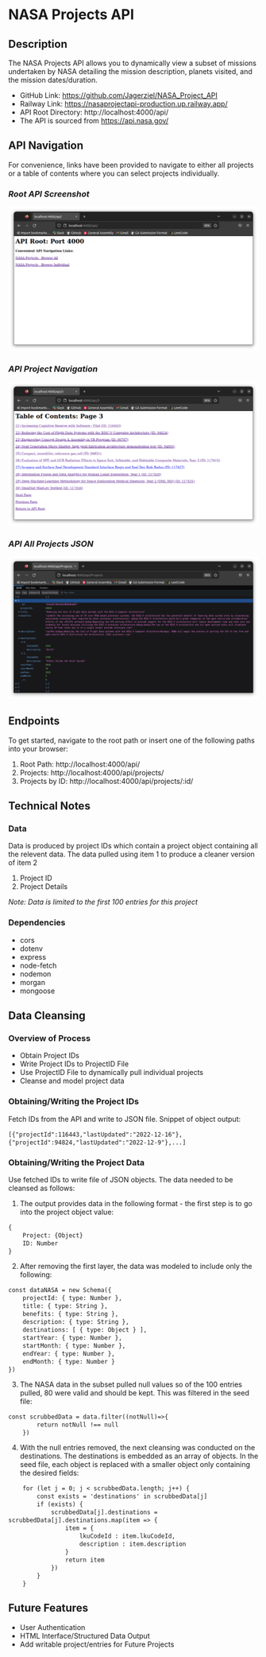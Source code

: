 # NASA Projects API

## Description

The NASA Projects API allows you to dynamically view a subset of missions undertaken by NASA detailing the mission description, planets visited, and the mission dates/duration.

- GitHub Link: https://github.com/Jagerziel/NASA_Project_API
- Railway Link: https://nasaprojectapi-production.up.railway.app/
- API Root Directory: http://localhost:4000/api/
- The API is sourced from https://api.nasa.gov/

## API Navigation

For convenience, links have been provided to navigate to either all projects or a table of contents where you can select projects individually.

### ***Root API Screenshot***

![API Root](./README_Images/API_Root_Screenshot.png)

### ***API Project Navigation***

![API Project Navigation](./README_Images/API_ProjectNav_Screenshot.png)

### ***API All Projects JSON***

![API All Projects JSON](./README_Images/API_All-Projects_JSON.png)


## Endpoints

To get started, navigate to the root path or insert one of the following paths into your browser:
1) Root Path:  http://localhost:4000/api/
2) Projects: http://localhost:4000/api/projects/
3) Projects by ID: http://localhost:4000/api/projects/:id/

## Technical Notes

### Data

Data is produced by project IDs which contain a project object containing all the relevent data.  The data pulled using item 1 to produce a cleaner version of item 2
1) Project ID
2) Project Details

*Note: Data is limited to the first 100 entries for this project*

### Dependencies

- cors
- dotenv
- express
- node-fetch
- nodemon
- morgan
- mongoose

## Data Cleansing

### Overview of Process

- Obtain Project IDs
- Write Project IDs to ProjectID File
- Use ProjectID File to dynamically pull individual projects
- Cleanse and model project data

### Obtaining/Writing the Project IDs

Fetch IDs from the API and write to JSON file.  Snippet of object output:
```
[{"projectId":116443,"lastUpdated":"2022-12-16"},{"projectId":94824,"lastUpdated":"2022-12-9"},...]
```
### Obtaining/Writing the Project Data
Use fetched IDs to write file of JSON objects.  The data needed to be cleansed as follows:
1) The output provides data in the following format - the first step is to go into the project object value:
```
{
    Project: {Object}
    ID: Number
}
```
2) After removing the first layer, the data was modeled to include only the following:
```
const dataNASA = new Schema({
    projectId: { type: Number },
    title: { type: String },
    benefits: { type: String },
    description: { type: String },
    destinations: [ { type: Object } ],
    startYear: { type: Number },
    startMonth: { type: Number },
    endYear: { type: Number },
    endMonth: { type: Number }
})

```
3) The NASA data in the subset pulled null values so of the 100 entries pulled, 80 were valid and should be kept.  This was filtered in the seed file:
```
const scrubbedData = data.filter((notNull)=>{
        return notNull !== null
    })
```
4) With the null entries removed, the next cleansing was conducted on the destinations.  The destinations is embedded as an array of objects.  In the seed file, each object is replaced with a smaller object only containing the desired fields:
```
    for (let j = 0; j < scrubbedData.length; j++) {
        const exists = 'destinations' in scrubbedData[j]
        if (exists) {
            scrubbedData[j].destinations = scrubbedData[j].destinations.map(item => {
                item = {
                    lkuCodeId : item.lkuCodeId,
                    description : item.description
                }
                return item
            })
        } 
    }
```

## Future Features

- User Authentication
- HTML Interface/Structured Data Output 
- Add writable project/entries for Future Projects






